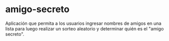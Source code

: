 # amigo-secreto
Aplicación que permita a los usuarios ingresar nombres de amigos en una lista para luego realizar un sorteo aleatorio y determinar quién es el "amigo secreto".
